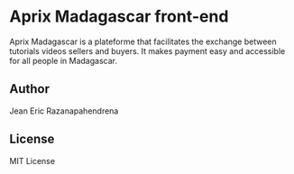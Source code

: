 # Aprix Madagascar front-end

Aprix Madagascar is a plateforme that facilitates the exchange between tutorials videos sellers and buyers. It makes payment easy and accessible for all people in Madagascar.

## Author

Jean Eric Razanapahendrena

## License

MIT License
